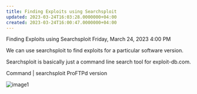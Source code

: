 ```yaml
---
title: Finding Exploits using Searchsploit
updated: 2023-03-24T16:03:28.0000000+04:00
created: 2023-03-24T16:00:47.0000000+04:00
---
```


Finding Exploits using Searchsploit
Friday, March 24, 2023
4:00 PM

We can use searchsploit to find exploits for a particular software version.

Searchsploit is basically just a command line search tool for exploit-db.com.

Command \| searchsploit ProFTPd version

![image1](image1-152.png)

